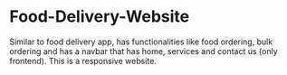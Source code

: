 # Food-Delivery-Website
Similar to food delivery app, has functionalities like food ordering, bulk ordering and has a navbar that has home, services and contact us (only frontend). This is a responsive website.
